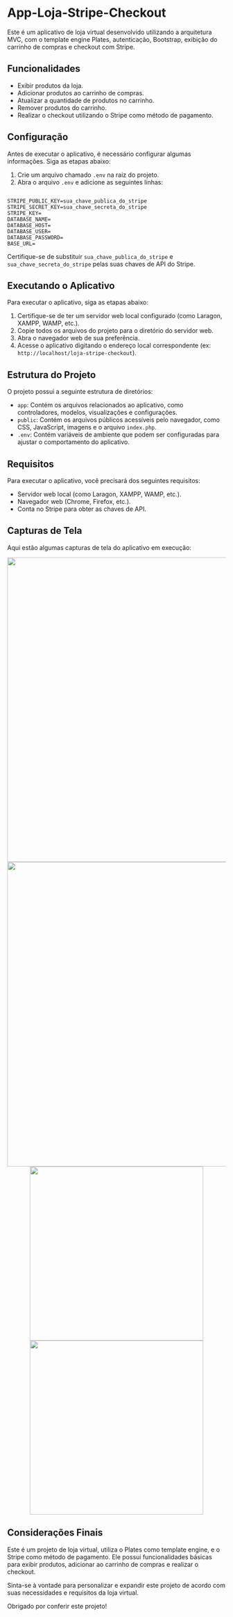 # App-Loja-Stripe-Checkout

Este é um aplicativo de loja virtual desenvolvido utilizando a arquitetura MVC, com o template engine Plates, autenticação, Bootstrap, exibição do carrinho de compras e checkout com Stripe.

## Funcionalidades

- Exibir produtos da loja.
- Adicionar produtos ao carrinho de compras.
- Atualizar a quantidade de produtos no carrinho.
- Remover produtos do carrinho.
- Realizar o checkout utilizando o Stripe como método de pagamento.

## Configuração

Antes de executar o aplicativo, é necessário configurar algumas informações. Siga as etapas abaixo:

1. Crie um arquivo chamado `.env` na raiz do projeto.
2. Abra o arquivo `.env` e adicione as seguintes linhas:

```dotenv

STRIPE_PUBLIC_KEY=sua_chave_publica_do_stripe
STRIPE_SECRET_KEY=sua_chave_secreta_do_stripe
STRIPE_KEY=
DATABASE_NAME=
DATABASE_HOST=
DATABASE_USER=
DATABASE_PASSWORD=
BASE_URL=

```

Certifique-se de substituir `sua_chave_publica_do_stripe` e `sua_chave_secreta_do_stripe` pelas suas chaves de API do Stripe.

## Executando o Aplicativo

Para executar o aplicativo, siga as etapas abaixo:

1. Certifique-se de ter um servidor web local configurado (como Laragon, XAMPP, WAMP, etc.).
2. Copie todos os arquivos do projeto para o diretório do servidor web.
3. Abra o navegador web de sua preferência.
4. Acesse o aplicativo digitando o endereço local correspondente (ex: `http://localhost/loja-stripe-checkout`).

## Estrutura do Projeto

O projeto possui a seguinte estrutura de diretórios:

- `app`: Contém os arquivos relacionados ao aplicativo, como controladores, modelos, visualizações e configurações.
- `public`: Contém os arquivos públicos acessíveis pelo navegador, como CSS, JavaScript, imagens e o arquivo `index.php`.
- `.env`: Contém variáveis de ambiente que podem ser configuradas para ajustar o comportamento do aplicativo.

## Requisitos

Para executar o aplicativo, você precisará dos seguintes requisitos:

- Servidor web local (como Laragon, XAMPP, WAMP, etc.).
- Navegador web (Chrome, Firefox, etc.).
- Conta no Stripe para obter as chaves de API.

## Capturas de Tela

Aqui estão algumas capturas de tela do aplicativo em execução:

<!-- ![Página inicial da loja](https://github.com/tarcisiodev1/app-loja-stripe-checkout/assets/111070575/1155f958-d474-4570-bd15-c785e6be263c)

![Carrinho de compras](https://github.com/tarcisiodev1/app-loja-stripe-checkout/assets/111070575/c4d7294b-cf22-4038-b3b8-6f97907ff4e5)

![Responsividade](https://github.com/tarcisiodev1/app-loja-stripe-checkout/assets/111070575/f7e0372b-435a-4635-bcdd-e571151a9f03)

![Responsividade2](https://github.com/tarcisiodev1/app-loja-stripe-checkout/assets/111070575/15618490-42a7-4a3c-8373-687be6e09737) -->

<div align="center">
<img src="https://github.com/tarcisiodev1/app-loja-stripe-checkout/assets/111070575/1155f958-d474-4570-bd15-c785e6be263c" width="700px" />
</div>

<div align="center">
<img src="https://github.com/tarcisiodev1/app-loja-stripe-checkout/assets/111070575/c4d7294b-cf22-4038-b3b8-6f97907ff4e5" width="700px" />
</div>

<div align="center">
<img src="https://github.com/tarcisiodev1/app-loja-stripe-checkout/assets/111070575/f7e0372b-435a-4635-bcdd-e571151a9f03" width="400px" />
</div>

<div align="center">
<img src="https://github.com/tarcisiodev1/app-loja-stripe-checkout/assets/111070575/15618490-42a7-4a3c-8373-687be6e09737" width="400px" />
</div>

## Considerações Finais

Este é um projeto de loja virtual, utiliza o Plates como template engine, e o Stripe como método de pagamento. Ele possui funcionalidades básicas para exibir produtos, adicionar ao carrinho de compras e realizar o checkout.

Sinta-se à vontade para personalizar e expandir este projeto de acordo com suas necessidades e requisitos da loja virtual.

Obrigado por conferir este projeto!
